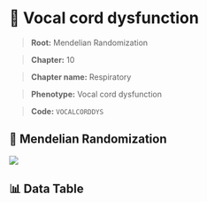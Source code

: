 # 🧪 Vocal cord dysfunction

> **Root:** Mendelian Randomization

> **Chapter:** 10  

> **Chapter name:** Respiratory

> **Phenotype:** Vocal cord dysfunction  

> **Code:** `VOCALCORDDYS`

## 🧬 Mendelian Randomization  

<img src="/MR/Figures/Forward/VOCALCORDDYS.png"/>

## 📊 Data Table

<CsvTableMRF src="/public/MR/Data/Forward/VOCALCORDDYS.csv"/>
